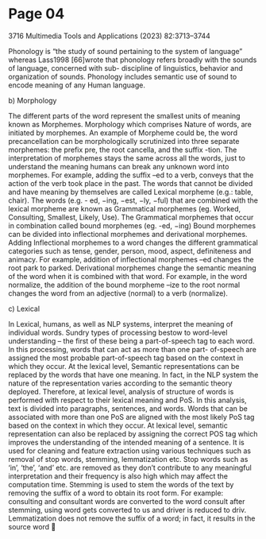 # Page 04

3716                                            Multimedia Tools and Applications (2023) 82:3713–3744


Phonology is “the study of sound pertaining to the system of language” whereas Lass1998
[66]wrote that phonology refers broadly with the sounds of language, concerned with sub-
discipline of linguistics, behavior and organization of sounds. Phonology includes semantic
use of sound to encode meaning of any Human language.

b) Morphology

The different parts of the word represent the smallest units of meaning known as Morphemes.
Morphology which comprises Nature of words, are initiated by morphemes. An example of
Morpheme could be, the word precancellation can be morphologically scrutinized into three
separate morphemes: the prefix pre, the root cancella, and the suffix -tion. The interpretation
of morphemes stays the same across all the words, just to understand the meaning humans can
break any unknown word into morphemes. For example, adding the suffix –ed to a verb,
conveys that the action of the verb took place in the past. The words that cannot be divided and
have meaning by themselves are called Lexical morpheme (e.g.: table, chair). The words (e.g. -
ed, −ing, −est, −ly, −ful) that are combined with the lexical morpheme are known as
Grammatical morphemes (eg. Worked, Consulting, Smallest, Likely, Use). The Grammatical
morphemes that occur in combination called bound morphemes (eg. -ed, −ing) Bound
morphemes can be divided into inflectional morphemes and derivational morphemes. Adding
Inflectional morphemes to a word changes the different grammatical categories such as tense,
gender, person, mood, aspect, definiteness and animacy. For example, addition of inflectional
morphemes –ed changes the root park to parked. Derivational morphemes change the
semantic meaning of the word when it is combined with that word. For example, in the word
normalize, the addition of the bound morpheme –ize to the root normal changes the word from
an adjective (normal) to a verb (normalize).

c) Lexical

In Lexical, humans, as well as NLP systems, interpret the meaning of individual words.
Sundry types of processing bestow to word-level understanding – the first of these being a
part-of-speech tag to each word. In this processing, words that can act as more than one part-
of-speech are assigned the most probable part-of-speech tag based on the context in which they
occur. At the lexical level, Semantic representations can be replaced by the words that have
one meaning. In fact, in the NLP system the nature of the representation varies according to the
semantic theory deployed. Therefore, at lexical level, analysis of structure of words is
performed with respect to their lexical meaning and PoS. In this analysis, text is divided into
paragraphs, sentences, and words. Words that can be associated with more than one PoS are
aligned with the most likely PoS tag based on the context in which they occur. At lexical level,
semantic representation can also be replaced by assigning the correct POS tag which improves
the understanding of the intended meaning of a sentence. It is used for cleaning and feature
extraction using various techniques such as removal of stop words, stemming, lemmatization
etc. Stop words such as ‘in’, ‘the’, ‘and’ etc. are removed as they don’t contribute to any
meaningful interpretation and their frequency is also high which may affect the computation
time. Stemming is used to stem the words of the text by removing the suffix of a word to
obtain its root form. For example: consulting and consultant words are converted to the word
consult after stemming, using word gets converted to us and driver is reduced to driv.
Lemmatization does not remove the suffix of a word; in fact, it results in the source word

